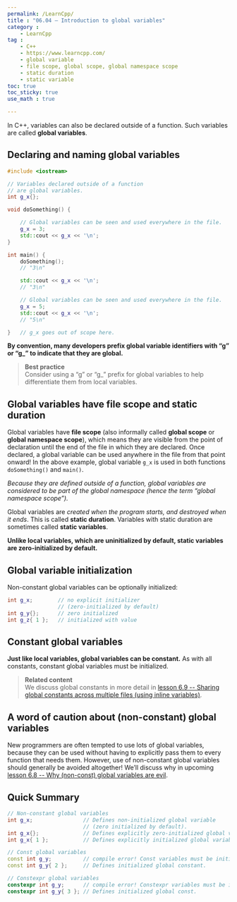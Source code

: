 ```yaml
---
permalink: /LearnCpp/
title : "06.04 — Introduction to global variables"
category :
    - LearnCpp
tag : 
    - C++
    - https://www.learncpp.com/
    - global variable
    - file scope, global scope, global namespace scope
    - static duration
    - static variable
toc: true  
toc_sticky: true 
use_math : true

---
```


In C++, variables can also be declared outside of a function. Such variables are called **global variables**.


## Declaring and naming global variables

```c++
#include <iostream>

// Variables declared outside of a function 
// are global variables.
int g_x{};

void doSomething() {

    // Global variables can be seen and used everywhere in the file.
    g_x = 3;
    std::cout << g_x << '\n';
}

int main() {
    doSomething();
    // "3\n"

    std::cout << g_x << '\n';
    // "3\n"

    // Global variables can be seen and used everywhere in the file.
    g_x = 5;
    std::cout << g_x << '\n';
    // "5\n"

}   // g_x goes out of scope here.
```

**By convention, many developers prefix global variable identifiers with “g” or “g_” to indicate that they are global.**


>**Best practice**  
Consider using a “g” or “g_” prefix for global variables to help differentiate them from local variables.


## Global variables have file scope and static duration

Global variables have **file scope** (also informally called **global scope** or **global namespace scope**), which means they are visible from the point of declaration until the end of the file in which they are declared. Once declared, a global variable can be used anywhere in the file from that point onward! In the above example, global variable `g_x` is used in both functions `doSomething()` and `main()`.

*Because they are defined outside of a function, global variables are considered to be part of the global namespace (hence the term “global namespace scope”).*

Global variables are *created when the program starts, and destroyed when it ends*. This is called **static duration**. Variables with static duration are sometimes called **static variables**.

**Unlike local variables, which are uninitialized by default, static variables are zero-initialized by default.**


## Global variable initialization

Non-constant global variables can be optionally initialized:

```c++
int g_x;        // no explicit initializer 
                // (zero-initialized by default)
int g_y{};      // zero initialized
int g_z{ 1 };   // initialized with value
```


## Constant global variables

**Just like local variables, global variables can be constant.** As with all constants, constant global variables must be initialized.

>**Related content**  
We discuss global constants in more detail in [lesson 6.9 -- Sharing global constants across multiple files (using inline variables)](https://www.learncpp.com/cpp-tutorial/sharing-global-constants-across-multiple-files-using-inline-variables/).


## A word of caution about (non-constant) global variables

New programmers are often tempted to use lots of global variables, because they can be used without having to explicitly pass them to every function that needs them. However, use of non-constant global variables should generally be avoided altogether! We’ll discuss why in upcoming [lesson 6.8 -- Why (non-const) global variables are evil](https://www.learncpp.com/cpp-tutorial/why-non-const-global-variables-are-evil/).


## Quick Summary

```c++
// Non-constant global variables
int g_x;                // Defines non-initialized global variable
                        // (zero initialized by default).
int g_x{};              // Defines explicitly zero-initialized global variable.
int g_x{ 1 };           // Defines explicitly initialized global variable.

// Const global variables
const int g_y;          // compile error! Const variables must be initialized.
const int g_y{ 2 };     // Defines initialized global constant.

// Constexpr global variables
constexpr int g_y;      // compile error! Constexpr variables must be initialized.
constexpr int g_y{ 3 }; // Defines initialized global const.
```
